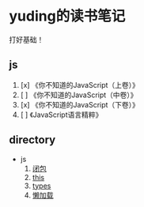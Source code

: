# yuding的读书笔记

打好基础！

## js
1. [x] 《你不知道的JavaScript（上卷）》
2. [ ] 《你不知道的JavaScript（中卷）》
3. [x] 《你不知道的JavaScript（下卷）》
4. [ ] 《JavaScript语言精粹》

## directory

- js
  1. [闭包](./js/闭包.md)
  2. [this](./js/this.md)
  3. [types](./js/types.md)
  4. [懒加载](./js/懒加载.md)
